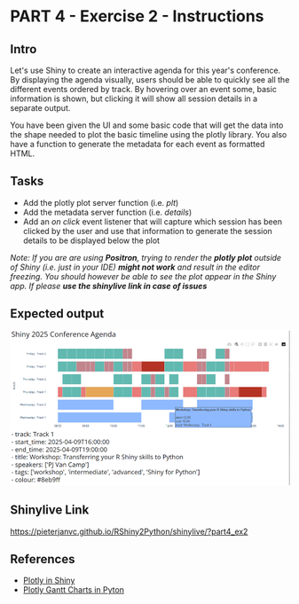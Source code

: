 # PART 4 - Exercise 2 - Instructions

## Intro

Let's use Shiny to create an interactive agenda for this year's conference. By
displaying the agenda visually, users should be able to quickly see all the
different events ordered by track. By hovering over an event some, basic
information is shown, but clicking it will show all session details in a
separate output.

You have been given the UI and some basic code that will get the data into the
shape needed to plot the basic timeline using the plotly library. You also have
a function to generate the metadata for each event as formatted HTML.

## Tasks

- Add the plotly plot server function (i.e. _plt_)
- Add the metadata server function (i.e. _details_)
- Add an _on click_ event listener that will capture which session has been
  clicked by the user and use that information to generate the session details
  to be displayed below the plot

_Note: If you are are using **Positron**, trying to render the **plotly plot**
outside of Shiny (i.e. just in your IDE) **might not work** and result in the
editor freezing. You should however be able to see the plot appear in the Shiny
app. If please **use the shinylive link in case of issues**_

## Expected output

![screenshot](exercise2_screenshot.png)

## Shinylive Link

https://pieterjanvc.github.io/RShiny2Python/shinylive/?part4_ex2

## References

- [Plotly in Shiny](https://shiny.posit.co/py/components/outputs/plot-plotly/)
- [Plotly Gantt Charts in Pyton](https://plotly.com/python/gantt/)
